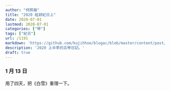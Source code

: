 ```yaml
---
author: "柯棋瀚"
title: "2020 絃耕紀日上"
date: 2020-07-01
lastmod: 2020-07-01
categories: ["琴"]
tags: ["紀日"]
url: /1191
markdown: 'https://github.com/kujihhoe/blogac/blob/master/content/post/.md'
description: '2020 上半秊的古琴日記。'
draft: true
---
```


### 1 月 13 日

用了四天，把《白雪》重理一下。
